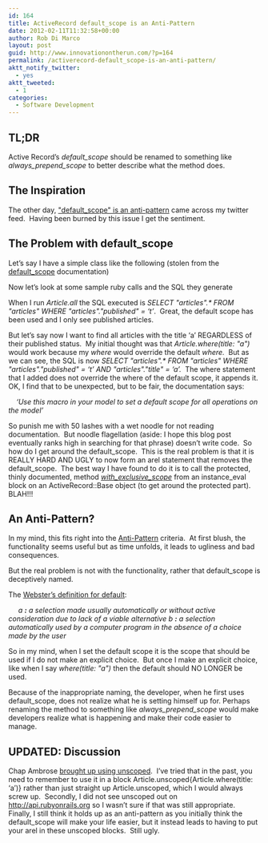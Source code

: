```yaml
---
id: 164
title: ActiveRecord default_scope is an Anti-Pattern
date: 2012-02-11T11:32:58+00:00
author: Rob Di Marco
layout: post
guid: http://www.innovationontherun.com/?p=164
permalink: /activerecord-default_scope-is-an-anti-pattern/
aktt_notify_twitter:
  - yes
aktt_tweeted:
  - 1
categories:
  - Software Development
---
```

## TL;DR

Active Record&#8217;s _default_scope_ should be renamed to something like _always\_prepend\_scope_ to better describe what the method does.

## The Inspiration

The other day, ["default_scope" is an anti-pattern](https://twitter.com/#!/jamis/status/167021588951212034) came across my twitter feed.&nbsp; Having been burned by this issue I get the sentiment.

## The Problem with default_scope

Let&#8217;s say I have a simple class like the following (stolen from the [default_scope](http://api.rubyonrails.org/classes/ActiveRecord/Scoping/Default/ClassMethods.html#method-i-default_scope) documentation)



Now let&#8217;s look at some sample ruby calls and the SQL they generate



When I run _Article.all_ the SQL executed is _SELECT "articles".* FROM "articles" WHERE "articles"."published" = &#8216;t&#8217;_.&nbsp; Great, the default scope has been used and I only see published articles.

But let&#8217;s say now I want to find all articles with the title &#8216;a&#8217; REGARDLESS of their published status.&nbsp; My initial thought was that _Article.where(title: "a")_ would work because my _where_ would override the default _where.&nbsp;_ But as we can see, the SQL is now _SELECT "articles".* FROM "articles" WHERE "articles"."published" = &#8216;t&#8217; AND "articles"."title" = &#8216;a&#8217;.&nbsp;_ The where statement that I added does not override the where of the default scope, it appends it.&nbsp; OK, I find that to be unexpected, but to be fair, the documentation says:

_&nbsp;&nbsp;&nbsp; &#8216;Use this macro in your model to set a default scope for all operations on the model&#8217;_

So punish me with 50 lashes with a wet noodle for not reading documentation.&nbsp; But noodle flagellation (aside: I hope this blog post eventually ranks high in searching for that phrase) doesn&#8217;t write code.&nbsp; So how do I get around the default\_scope.&nbsp; This is the real problem is that it is REALLY HARD AND UGLY to now form an arel statement that removes the default\_scope.&nbsp; The best way I have found to do it is to call the protected, thinly documented, method [_with\_exclusive\_scope_](http://api.rubyonrails.org/classes/ActiveRecord/Scoping/ClassMethods.html#method-i-with_exclusive_scope) from an instance_eval block on an ActiveRecord::Base object (to get around the protected part).&nbsp; BLAH!!!

## An Anti-Pattern?

In my mind, this fits right into the [Anti-Pattern](http://en.wikipedia.org/wiki/Anti-pattern) criteria.&nbsp; At first blush, the functionality seems useful but as time unfolds, it leads to ugliness and bad consequences.

But the real problem is not with the functionality, rather that default_scope is deceptively named.&nbsp;

The [Webster&#8217;s definition for default](http://www.merriam-webster.com/dictionary/default):

<div class="sblk">
  <div class="scnt">
    <span class="ssens">&nbsp;&nbsp;&nbsp;&nbsp; </span><em><span class="ssens">a <strong>:</strong> a selection made usually automatically or without active consideration due to lack of a viable alternative <span class="vi"><remained the club&#8217;s president by default></span> </span> <span class="ssens"> <span class="break"> </span>b <strong>:</strong> a selection automatically used by a computer program in the absence of a choice made by the user </span></em>
  </div>
</div>

So in my mind, when I set the default scope it is the scope that should be used if I do not make an explicit choice.&nbsp; But once I make an explicit choice, like when I say _where(title: "a")_ then the default should NO LONGER be used.

Because of the inappropriate naming, the developer, when he first uses default_scope, does not realize what he is setting himself up for.&nbsp;Perhaps renaming the method to something like _always\_prepend\_scope_ would make developers realize what is happening and make their code easier to manage.

## UPDATED: Discussion

Chap Ambrose [brought up using unscoped](https://twitter.com/#!/chapambrose/status/168373769822412801).&nbsp; I&#8217;ve tried that in the past, you need to remember to use it in a block Article.unscoped{Article.where(title: &#8216;a&#8217;)} rather than just straight up Article.unscoped, which I would always screw up.&nbsp; Secondly, I did not see unscoped out on http://api.rubyonrails.org so I wasn&#8217;t sure if that was still appropriate.&nbsp; Finally, I still think it holds up as an anti-pattern as you initially think the default_scope will make your life easier, but it instead leads to having to put your arel in these unscoped blocks.&nbsp; Still ugly.